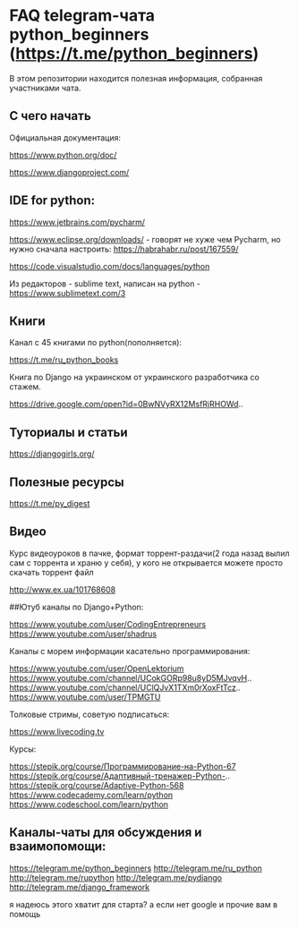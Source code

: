 # FAQ telegram-чата python_beginners (https://t.me/python_beginners)

В этом репозитории находится полезная информация, собранная участниками чата.

## С чего начать

Официальная документация: 

https://www.python.org/doc/ 

https://www.djangoproject.com/

## IDE for python: 

https://www.jetbrains.com/pycharm/ 

https://www.eclipse.org/downloads/ - говорят не хуже чем Pycharm, но нужно сначала настроить: https://habrahabr.ru/post/167559/ 

https://code.visualstudio.com/docs/languages/python 

Из редакторов - sublime text, написан на python - https://www.sublimetext.com/3 

## Книги

Канал с 45 книгами по python(пополняется): 

https://t.me/ru_python_books 

Книга по Django на украинском от украинского разработчика со стажем. 

https://drive.google.com/open?id=0BwNVyRX12MsfRjRHOWd..

## Туториалы и статьи

https://djangogirls.org/ 

## Полезные ресурсы

https://t.me/py_digest 

## Видео 
 
Курс видеоуроков в пачке, формат торрент-раздачи(2 года назад вылил сам с торрента и храню у себя), у кого не открывается можете просто скачать торрент файл 

http://www.ex.ua/101768608  
 
##Ютуб каналы по Django+Python: 

https://www.youtube.com/user/CodingEntrepreneurs 
https://www.youtube.com/user/shadrus 
 
Каналы с морем информации касательно программирования: 

https://www.youtube.com/user/OpenLektorium 
https://www.youtube.com/channel/UCokGORp98u8yD5MJvqvH.. 
https://www.youtube.com/channel/UClQJvX1TXm0rXoxFtTcz.. 
https://www.youtube.com/user/TPMGTU 
 
Толковые стримы, советую подписаться: 

https://www.livecoding.tv 
 
Курсы: 

https://stepik.org/course/Программирование-на-Python-67 
https://stepik.org/course/Адаптивный-тренажер-Python-.. 
https://stepik.org/course/Adaptive-Python-568 
https://www.codecademy.com/learn/python 
https://www.codeschool.com/learn/python  
 
## Каналы-чаты для обсуждения и взаимопомощи: 

https://telegram.me/python_beginners 
http://telegram.me/ru_python 
http://telegram.me/rupython 
http://telegram.me/pydjango 
http://telegram.me/django_framework 
 

 
я надеюсь этого хватит для старта? а если нет google и прочие вам в помощь